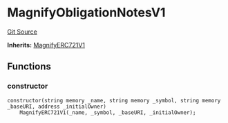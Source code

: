 # MagnifyObligationNotesV1
[Git Source](https://github.com/Magnify-Cash/magnify-monorepo/blob/efd970ae36caf12f463329311207d019e41348d8/contracts/contracts/MagnifyObligationNotesV1.sol)

**Inherits:**
[MagnifyERC721V1](/contracts/contracts/MagnifyERC721V1.sol/contract.MagnifyERC721V1.md)


## Functions
### constructor


```solidity
constructor(string memory _name, string memory _symbol, string memory _baseURI, address _initialOwner)
    MagnifyERC721V1(_name, _symbol, _baseURI, _initialOwner);
```

